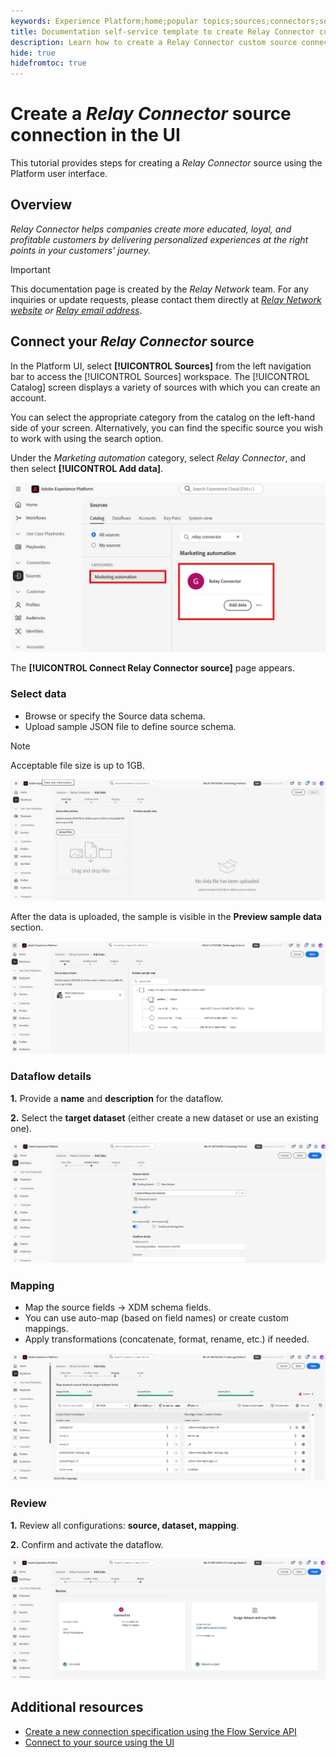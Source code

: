```yaml
---
keywords: Experience Platform;home;popular topics;sources;connectors;source connectors;sources sdk;sdk;SDK;relay connector
title: Documentation self-service template to create Relay Connector custom source from the UI
description: Learn how to create a Relay Connector custom source connection using the Adobe Experience Platform UI.
hide: true
hidefromtoc: true
---
```

# Create a *Relay Connector* source connection in the UI

This tutorial provides steps for creating a *Relay Connector* source using the Platform user interface.

## Overview

*Relay Connector helps companies create more educated, loyal, and profitable customers by delivering personalized experiences at the right points in your customers' journey.*

>[!IMPORTANT]
>
>This documentation page is created by the *Relay Network* team. For any inquiries or update requests, please contact them directly at *[Relay Network website](https://www.relaynetwork.com/) or [Relay email address](mailto:info@relaynetwork.com)*.

## Connect your *Relay Connector* source

In the Platform UI, select **[!UICONTROL Sources]** from the left navigation bar to access the [!UICONTROL Sources] workspace. The [!UICONTROL Catalog] screen displays a variety of sources with which you can create an account.

You can select the appropriate category from the catalog on the left-hand side of your screen. Alternatively, you can find the specific source you wish to work with using the search option.

Under the *Marketing automation* category, select *Relay Connector*, and then select **[!UICONTROL Add data]**.

![catalog](../../../../images/tutorials/create/relay-connector/relay%20source.jpg)

The **[!UICONTROL Connect Relay Connector source]** page appears.

### Select data

* Browse or specify the Source data schema. 
* Upload sample JSON file to define source schema.

>[!NOTE] 
>
>Acceptable file size is up to 1GB.

![select data](../../../../images/tutorials/create/relay-connector/upload%20data.jpg)

After the data is uploaded, the sample is visible in the **Preview sample data** section.

![uploaded data](../../../../images/tutorials/create/relay-connector/uploaded%20data.jpg)

### Dataflow details

**1.** Provide a **name** and **description** for the dataflow.

**2.** Select the **target dataset** (either create a new dataset or use an existing one).

![dataflow details](../../../../images/tutorials/create/relay-connector/dataflow.jpg)

### Mapping

* Map the source fields → XDM schema fields.
* You can use auto-map (based on field names) or create custom mappings.
* Apply transformations (concatenate, format, rename, etc.) if needed.

![mapping](../../../../images/tutorials/create/relay-connector/mapping.jpg)

### Review

**1.** Review all configurations: **source, dataset, mapping**.

**2.** Confirm and activate the dataflow.

![review](../../../../images/tutorials/create/relay-connector/review.jpg)

## Additional resources

* [Create a new connection specification using the Flow Service API](https://experienceleague.adobe.com/en/docs/experience-platform/sources/sdk/streaming-sdk/create)
* [Connect to your source using the UI](https://experienceleague.adobe.com/en/docs/experience-platform/sources/sdk/streaming-sdk/submit#test-your-source-using-the-ui)
